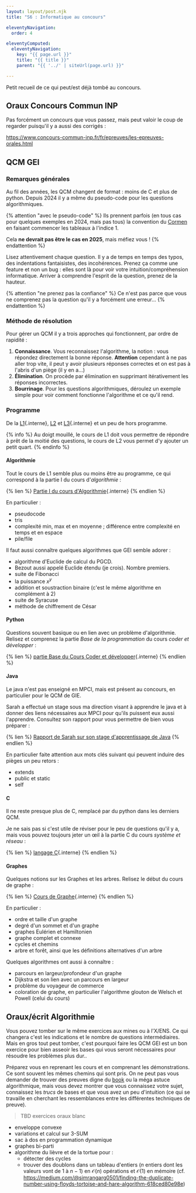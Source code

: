 ```yaml
---
layout: layout/post.njk 
title: "S6 : Informatique au concours"

eleventyNavigation:
  order: 4

eleventyComputed:
  eleventyNavigation:
    key: "{{ page.url }}"
    title: "{{ title }}"
    parent: "{{ '../' | siteUrl(page.url) }}"

---
```


Petit recueil de ce qui peut/est déjà tombé au concours.

## Oraux Concours Commun INP

Pas forcément un concours que vous passez, mais peut valoir le coup de regarder puisqu'il y a aussi des corrigés :

<https://www.concours-commun-inp.fr/fr/epreuves/les-epreuves-orales.html>

## QCM GEI

### Remarques générales

Au fil des années, les QCM changent de format : moins de C et plus de python. Depuis 2024 il y a même du pseudo-code pour les questions algorithmiques.

{% attention "avec le pseudo-code" %}
Ils prennent parfois (en tous cas pour quelques exemples en 2024, mais pas tous) la convention du [Cormen](https://www.amazon.fr/Introduction-%C3%A0-lalgorithmique-Thomas-Cormen/dp/2100031287) en faisant commencer les tableaux à l'indice 1.

Cela **ne devrait pas être le cas en 2025**, mais méfiez vous !
{% endattention %}

Lisez attentivement chaque question. Il y a de temps en temps des typos, des indentations fantaisistes, des incohérences. Prenez ça comme une feature et non un bug : elles sont là pour voir votre intuition/compréhension informatique. Arriver à comprendre l'esprit de la question, prenez de la hauteur.

{% attention "ne prenez pas la confiance" %}
Ce n'est pas parce que vous ne comprenez pas la question qu'il y a forcément une erreur...
{% endattention %}

### Méthode de résolution

Pour gérer un QCM il y a trois approches qui fonctionnent, par ordre de rapidité :

1. **Connaissance**. Vous reconnaissez l'algorithme, la notion : vous répondez directement la bonne réponse. **Attention** cependant à ne pas aller trop vite, il peut y avoir plusieurs réponses correctes et on est pas à l'abris d'un piège (il y en a...)
2. **Élimination**. On procède par élimination en supprimant itérativement les réponses incorrectes.
3. **Bourrinage**. Pour les questions algorithmiques, déroulez un exemple simple pour voir comment fonctionne l'algorithme et ce qu'il rend.

### Programme

De la [L1](/enseignements/MPCI/programmation-algorithmes/){.interne}, [L2](https://ametice.univ-amu.fr/course/view.php?id=129126) et [L3](/enseignements/MPCI/algorithmie-avancée/){.interne} et un peu de hors programme.

{% info %}
Au doigt mouillé, le cours de L1 doit vous permettre de répondre à prêt de la moitié des questions, le cours de L2 vous permet d'y ajouter un petit quart.
{% endinfo %}

#### Algorithmie

Tout le cours de L1 semble plus ou moins être au programme, ce qui correspond à la partie I du cours d'_algorithmie_ :

{% lien %}
[Partie I du cours d'Algorithmie](/cours/algorithmie/#partie-1){.interne}
{% endlien %}

En particulier :

- pseudocode
- tris
- complexité min, max et en moyenne ; différence entre complexité en temps et en espace
- pile/file

Il faut aussi connaître quelques algorithmes que GEI semble adorer :

- algorithme d'Euclide de calcul du PGCD.
- Bezout aussi appelé Euclide étendu (je crois). Nombre premiers.
- suite de Fibonacci
- la puissance $x^y$
- addition et soustraction binaire (c'est le même algorithme en complément à 2)
- suite de Syracuse
- méthode de chiffrement de César

#### Python

Questions souvent basique ou en lien avec un problème d'algorithmie. Relisez et comprenez la partie _Base de la programmation_ du cours _coder et développer_ :

{% lien %}
[partie Base du Cours Coder et développer](/cours/coder-et-développer/bases-programmation/){.interne}
{% endlien %}

#### Java

Le java n'est pas enseigné en MPCI, mais est présent au concours, en particulier pour le QCM de GIE.

Sarah a effectué un stage sous ma direction visant à apprendre le java et à donner des liens nécessaires aux MPCI pour qu'ils puissent eux aussi l'apprendre. Consultez son rapport pour vous permettre de bien vous préparer :

{% lien %}
[Rapport de Sarah sur son stage d'apprentissage de Java](Rapport_de_stage_KEGHIAN_2024.pdf)
{% endlien %}

En particulier faite attention aux mots clés suivant qui peuvent induire des pièges un peu retors :

- extends
- public et static
- self

#### C

Il ne reste presque plus de C, remplacé par du python dans les derniers QCM.

Je ne sais pas si c'est utile de réviser pour le peu de questions qu'il y a, mais vous pouvez toujours jeter un œil à la partie C du cours _système et réseau_ :

{% lien %}
[langage C](/cours/système-et-réseau/langage-c/){.interne}
{% endlien %}

#### Graphes

Quelques notions sur les Graphes et les arbres. Relisez le début du cours de graphe :

{% lien %}
[Cours de Graphe](/cours/graphes/){.interne}
{% endlien %}

En particulier :

- ordre et taille d'un graphe
- degré d'un sommet et d'un graphe
- graphes Eulérien et Hamiltonien
- graphe complet et connexe
- cycles et chemins
- arbre et forêt, ainsi que les définitions alternatives d'un arbre

Quelques algorithmes ont aussi à connaître :

- parcours en largeur/profondeur d'un graphe
- Dijkstra et son lien avec un parcours en largeur
- problème du voyageur de commerce
- coloration de graphe, en particulier l'algorithme glouton de Welsch et Powell (celui du cours)

## Oraux/écrit Algorithmie

Vous pouvez tomber sur le même exercices aux mines ou à l'X/ENS. Ce qui changera c'est les indications et le nombre de questions intermédiaires. Mais en gros tout peut tomber, c'est pourquoi faire les QCM GEI est un bon exercice pour bien asseoir les bases qui vous seront nécessaires pour résoudre les problèmes plus dur..

Préparez vous en reprenant les cours et en comprenant les démonstrations. Ce sont souvent les mêmes chemins qui sont pris. On ne peut pas vous demander de trouver des preuves digne du [book](https://en.wikipedia.org/wiki/Proofs_from_THE_BOOK) ou la méga astuce algorithmique, mais vous devez montrer que vous connaissez votre sujet, connaissez les _trucs_ de bases et que vous avez un peu d'intuition (ce qui se travaille en cherchant les ressemblances entre les différentes techniques de preuve).

> TBD exercices oraux blanc

- enveloppe convexe
- variations et calcul sur 3-SUM
- sac à dos en programmation dynamique
- graphes bi-parti
- algorithme du lièvre et de la tortue pour :
  - détecter des cycles
  - trouver des doublons dans un tableau d'entiers ($n$ entiers dont les valeurs vont de $1$ à $n-1$) en $\mathcal{O}(n)$ opérations et $\mathcal{O}(1)$ en mémoire (cf. <https://medium.com/@simrangarg0501/finding-the-duplicate-number-using-floyds-tortoise-and-hare-algorithm-618ced80e98e>)
